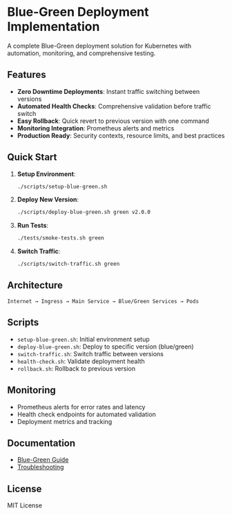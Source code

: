 # Blue-Green Deployment Implementation

A complete Blue-Green deployment solution for Kubernetes with automation, monitoring, and comprehensive testing.

## Features

- **Zero Downtime Deployments**: Instant traffic switching between versions
- **Automated Health Checks**: Comprehensive validation before traffic switch
- **Easy Rollback**: Quick revert to previous version with one command
- **Monitoring Integration**: Prometheus alerts and metrics
- **Production Ready**: Security contexts, resource limits, and best practices

## Quick Start

1. **Setup Environment**:
   ```bash
   ./scripts/setup-blue-green.sh
   ```

2. **Deploy New Version**:
   ```bash
   ./scripts/deploy-blue-green.sh green v2.0.0
   ```

3. **Run Tests**:
   ```bash
   ./tests/smoke-tests.sh green
   ```

4. **Switch Traffic**:
   ```bash
   ./scripts/switch-traffic.sh green
   ```

## Architecture

```
Internet → Ingress → Main Service → Blue/Green Services → Pods
```

## Scripts

- `setup-blue-green.sh`: Initial environment setup
- `deploy-blue-green.sh`: Deploy to specific version (blue/green)
- `switch-traffic.sh`: Switch traffic between versions
- `health-check.sh`: Validate deployment health
- `rollback.sh`: Rollback to previous version

## Monitoring

- Prometheus alerts for error rates and latency
- Health check endpoints for automated validation
- Deployment metrics and tracking

## Documentation

- [Blue-Green Guide](docs/BLUE-GREEN-GUIDE.md)
- [Troubleshooting](docs/TROUBLESHOOTING.md)

## License

MIT License
